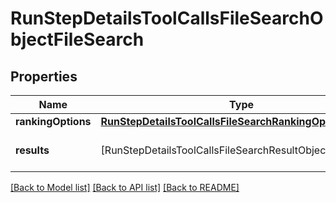 # RunStepDetailsToolCallsFileSearchObjectFileSearch

## Properties
Name | Type | Description | Notes
------------ | ------------- | ------------- | -------------
**rankingOptions** | [**RunStepDetailsToolCallsFileSearchRankingOptionsObject**](RunStepDetailsToolCallsFileSearchRankingOptionsObject.md) |  | [optional] 
**results** | [RunStepDetailsToolCallsFileSearchResultObject] | The results of the file search. | [optional] 

[[Back to Model list]](../README.md#documentation-for-models) [[Back to API list]](../README.md#documentation-for-api-endpoints) [[Back to README]](../README.md)



